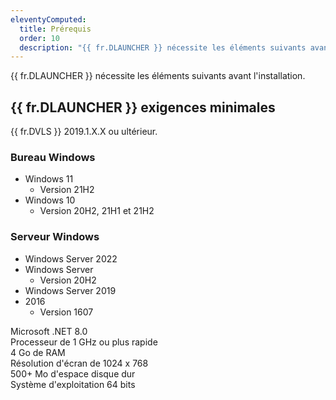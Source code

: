 ```yaml
---
eleventyComputed:
  title: Prérequis
  order: 10
  description: "{{ fr.DLAUNCHER }} nécessite les éléments suivants avant l'installation."
---
```

{{ fr.DLAUNCHER }} nécessite les éléments suivants avant l'installation.

## {{ fr.DLAUNCHER }} exigences minimales  

{{ fr.DVLS }} 2019.1.X.X ou ultérieur.

### Bureau Windows

* Windows 11 
    * Version 21H2 
* Windows 10 
    * Version 20H2, 21H1 et 21H2 

### Serveur Windows

* Windows Server 2022 
* Windows Server 
    * Version 20H2 
* Windows Server 2019 
* 2016 
    * Version 1607 

Microsoft .NET 8.0  
Processeur de 1 GHz ou plus rapide  
4 Go de RAM  
Résolution d'écran de 1024 x 768  
500+ Mo d'espace disque dur  
Système d'exploitation 64 bits  
